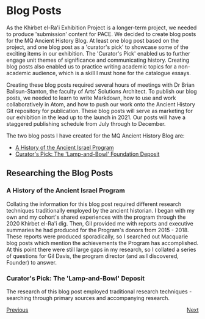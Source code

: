 # Blog Posts

As the Khirbet el-Ra'i Exhibition Project is a longer-term project, we needed to produce 'submission' content for PACE. We decided to create blog posts for the MQ Ancient History Blog. At least one blog post based on the project, and one blog post as a 'curator's pick' to showcase some of the exciting items in our exhibition. The 'Curator's Pick' enabled us to further engage unit themes of significance and communicating history. Creating blog posts also enabled us to practice writing academic topics for a non-academic audience, which is a skill I must hone for the catalogue essays. 

Creating these blog posts required several hours of meetings with Dr Brian Ballsun-Stanton, the faculty of Arts' Solutions Architect. To publish our blog posts, we needed to learn to write Markdown, how to use and work collaboratively in Atom, and how to push our work onto the Ancient History Git repository for publication. These blog posts will serve as marketing for our exhibition in the lead up to the launch in 2021. Our posts will have a staggered publishing schedule from July through to December.

The two blog posts I have created for the MQ Ancient History Blog are:

   * [A History of the Ancient Israel Program](AHistory.md)
   * [Curator's Pick: The 'Lamp-and-Bowl' Foundation Deposit](Curatorspick.md)

## Researching the Blog Posts

### A History of the Ancient Israel Program

Collating the information for this blog post required different research techniques traditionally employed by the ancient historian. I began with my own and my cohort's shared experiences with the program through the 2020 Khirbet el-Ra'i dig. Then, Gil provided me with reports and executive summaries he had produced for the Program's donors from 2015 - 2018. These reports were produced sporadically, so I searched out Macquarie blog posts which mention the achievements the Program has accomplished. At this point there were still large gaps in my research, so I collated a series of questions for Gil Davis, the program director (and as I discovered, Founder) to answer. 

### Curator's Pick: The 'Lamp-and-Bowl' Deposit

The research of this blog post employed traditional research techniques - searching through primary sources and accompanying research. 

<p style="display: flex; justify-content: space-between;">
  <a class="button" href="TheCreationofaCatalogue.html">Previous</a>
  <a class="button" href="AHistory.html">Next</a>
</p>
